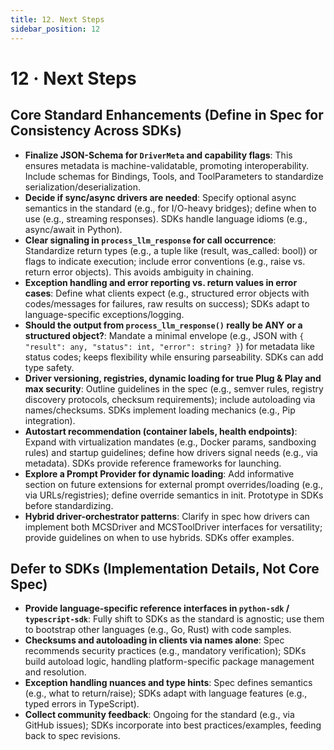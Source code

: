 ```yaml
---
title: 12. Next Steps
sidebar_position: 12
---
```


# 12 · Next Steps

## Core Standard Enhancements (Define in Spec for Consistency Across SDKs)
- **Finalize JSON-Schema for `DriverMeta` and capability flags**: This ensures metadata is machine-validatable, promoting interoperability. Include schemas for Bindings, Tools, and ToolParameters to standardize serialization/deserialization.
- **Decide if sync/async drivers are needed**: Specify optional async semantics in the standard (e.g., for I/O-heavy bridges); define when to use (e.g., streaming responses). SDKs handle language idioms (e.g., async/await in Python).
- **Clear signaling in `process_llm_response` for call occurrence**: Standardize return types (e.g., a tuple like (result, was_called: bool)) or flags to indicate execution; include error conventions (e.g., raise vs. return error objects). This avoids ambiguity in chaining.
- **Exception handling and error reporting vs. return values in error cases**: Define what clients expect (e.g., structured error objects with codes/messages for failures, raw results on success); SDKs adapt to language-specific exceptions/logging.
- **Should the output from `process_llm_response()` really be ANY or a structured object?**: Mandate a minimal envelope (e.g., JSON with ```{ "result": any, "status": int, "error": string? }```) for metadata like status codes; keeps flexibility while ensuring parseability. SDKs can add type safety.
- **Driver versioning, registries, dynamic loading for true Plug & Play and max security**: Outline guidelines in the spec (e.g., semver rules, registry discovery protocols, checksum requirements); include autoloading via names/checksums. SDKs implement loading mechanics (e.g., Pip integration).
- **Autostart recommendation (container labels, health endpoints)**: Expand with virtualization mandates (e.g., Docker params, sandboxing rules) and startup guidelines; define how drivers signal needs (e.g., via metadata). SDKs provide reference frameworks for launching.
- **Explore a Prompt Provider for dynamic loading**: Add informative section on future extensions for external prompt overrides/loading (e.g., via URLs/registries); define override semantics in init. Prototype in SDKs before standardizing.
- **Hybrid driver-orchestrator patterns**: Clarify in spec how drivers can implement both MCSDriver and MCSToolDriver interfaces for versatility; provide guidelines on when to use hybrids. SDKs offer examples.

## Defer to SDKs (Implementation Details, Not Core Spec)
- **Provide language-specific reference interfaces in `python-sdk` / `typescript-sdk`**: Fully shift to SDKs as the standard is agnostic; use them to bootstrap other languages (e.g., Go, Rust) with code samples.
- **Checksums and autoloading in clients via names alone**: Spec recommends security practices (e.g., mandatory verification); SDKs build autoload logic, handling platform-specific package management and resolution.
- **Exception handling nuances and type hints**: Spec defines semantics (e.g., what to return/raise); SDKs adapt with language features (e.g., typed errors in TypeScript).
- **Collect community feedback**: Ongoing for the standard (e.g., via GitHub issues); SDKs incorporate into best practices/examples, feeding back to spec revisions.